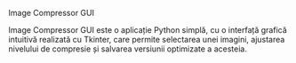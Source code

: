 Image Compressor GUI

Image Compressor GUI este o aplicație Python simplă, cu o interfață grafică intuitivă realizată cu Tkinter, care permite selectarea unei imagini, ajustarea nivelului de compresie și salvarea versiunii optimizate a acesteia.
